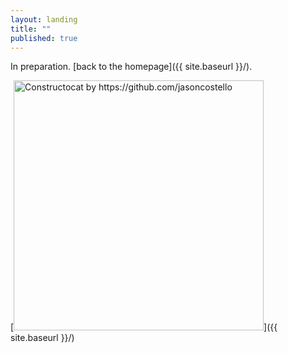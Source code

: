 ```yaml
---
layout: landing
title: ""
published: true
---
```

<meta name="viewport" content="width=device-width, initial-scale=1.0">
In preparation. [back to the homepage]({{ site.baseurl }}/).

[<img src="{{ site.baseurl }}/images/404.jpg" alt="Constructocat by https://github.com/jasoncostello" style="width: 400px;"/>]({{ site.baseurl }}/)


